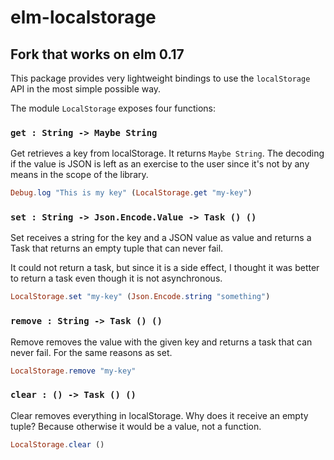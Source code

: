 # elm-localstorage

## Fork that works on elm 0.17

This package provides very lightweight bindings to use the `localStorage` API in the most simple possible way.

The module `LocalStorage` exposes four functions:

### `get : String -> Maybe String`

Get retrieves a key from localStorage. It returns `Maybe String`. The decoding if the value is JSON is left as an exercise to the user since it's not by any means in the scope of the library.

```elm
Debug.log "This is my key" (LocalStorage.get "my-key")
```

### `set : String -> Json.Encode.Value -> Task () ()`

Set receives a string for the key and a JSON value as value and returns a Task that returns an empty tuple that can never fail.

It could not return a task, but since it is a side effect, I thought it was better to return a task even though it is not asynchronous.

```elm
LocalStorage.set "my-key" (Json.Encode.string "something")
```

### `remove : String -> Task () ()`

Remove removes the value with the given key and returns a task that can never fail. For the same reasons as set.

```elm
LocalStorage.remove "my-key"
```

### `clear : () -> Task () ()`

Clear removes everything in localStorage. Why does it receive an empty tuple? Because otherwise it would be a value, not a function.

```elm
LocalStorage.clear ()
```
